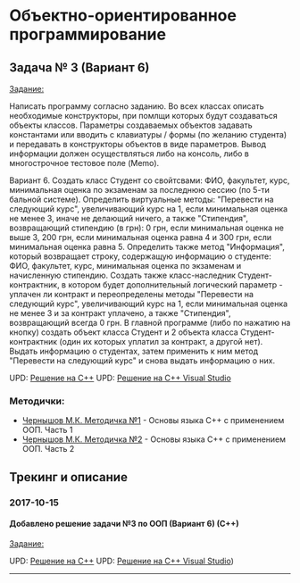 # Объектно-ориентированное программирование

## Задача № 3 (Вариант 6)

[Задание:](./OOP/lab03z/%D0%97%D0%B0%D0%B4%D0%B0%D0%BD%D0%B8%D0%B503.txt)

Написать программу согласно заданию. Во всех классах описать необходимые конструкторы, при помлщи которых будут создаваться объекты классов. Параметры создаваемых объектов задавать константами или вводить с клавиатуры / формы (по желанию студента) и передавать в конструкторы объектов в виде параметров. Вывод информации должен осуществляться либо на консоль, либо в многострочное тестовое поле (Memo).

Вариант 6. Создать класс Студент со свойтсвами: ФИО, факультет, курс, минимальная оценка по экзаменам за последнюю сессию (по 5-ти бальной системе). Определить виртуальные методы: "Перевести на следующий курс", увеличивающий курс на 1, если минимальная оценка не менее 3, иначе не делающий ничего, а также "Стипендия", возвращающий стипендию (в грн): 0 грн, если минимальная оценка не выше 3, 200 грн, если минимальная оценка равна 4 и 300 грн, если минимальная оценка равна 5.
Определить также метод "Информация", который возвращает строку, содержащую информацию о студенте: ФИО, факультет, курс, минимальная оценка по экзаменам и начисленную стипендию.
Создать также класс-наследник Студент-контрактник, в котором будет дополнительный логический параметр - уплачен ли контракт и переопределены методы "Перевести на следующий курс", увеличивающий курс на 1, если минимальная оценка не менее 3 и за контракт уплачено, а также "Стипендия", возвращающий всегда 0 грн.
В главной программе (либо по нажатию на кнопку) создать объект класса Студент и 2 объекта класса Студент-контрактник (один их которых уплатил за контракт, а другой нет). Выдать информацию о студентах, затем применить к ним метод "Перевести на следующий курс" и снова выдать информацию о них.

UPD: [Решение на С++](./OOP/lab03z/c%2B%2B/main.cpp)
UPD: [Решение на С++ Visual Studio](./OOP/lab03z/c%2B%2BVS)

### Методички:
- [Чернышов М.К. Методичка №1](https://cloud.mail.ru/public/MHuZ/KoQVWrJGw) - Основы языка C++ с применением ООП. Часть 1
- [Чернышов М.К. Методичка №2](https://cloud.mail.ru/public/4oma/9qFewBLvP) - Основы языка C++ с применением ООП. Часть 2

## Трекинг и описание


### 2017-10-15
#### Добавлено решение задачи №3 по ООП (Вариант 6) (С++)
[Задание:](./OOP/lab03z/%D0%97%D0%B0%D0%B4%D0%B0%D0%BD%D0%B8%D0%B503.txt)

UPD: [Решение на С++](./OOP/lab03z/c%2B%2B/main.cpp)
UPD: [Решение на С++ Visual Studio](./OOP/lab03z/c%2B%2BVS))

-------
